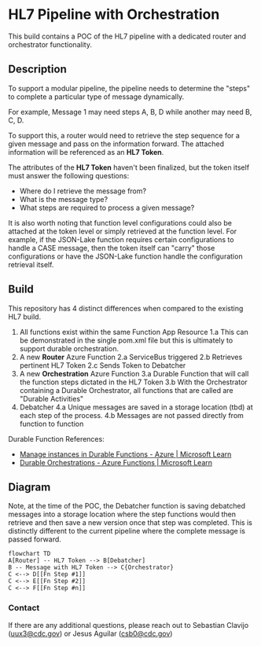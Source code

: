 # HL7 Pipeline with Orchestration

This build contains a POC of the HL7 pipeline with a dedicated router and orchestrator functionality. 

## Description
To support a modular pipeline, the pipeline needs to determine the "steps" to complete a particular type of message dynamically. 

For example, Message 1 may need steps A, B, D while another may need B, C, D.

To support this, a router would need to retrieve the step sequence for a given message and pass on the information forward. The attached information will be referenced as an **HL7 Token**.

The attributes of the **HL7 Token** haven't been finalized, but the token itself must answer the following questions:

- Where do I retrieve the message from?
- What is the message type?
- What steps are required to process a given message?

It is also worth noting that function level configurations could also be attached at the token level or simply retrieved at the function level. For example, if the JSON-Lake function requires certain configurations to handle a CASE message, then the token itself can "carry" those configurations or have the JSON-Lake function handle the configuration retrieval itself. 
  
## Build

This repository has 4 distinct differences when compared to the existing HL7 build. 

1. All functions exist within the same Function App Resource
	1.a This can be demonstrated in the single pom.xml file but this is ultimately to support durable orchestration.
2. A new **Router** Azure Function
	2.a ServiceBus triggered
	2.b Retrieves pertinent HL7 Token
	2.c Sends Token to Debatcher
3. A new **Orchestration** Azure Function
	3.a Durable Function that will call the function steps dictated in the HL7 Token
	3.b With the Orchestrator containing a Durable Orchestrator, all functions that are called are "Durable Activities"
4. Debatcher
	4.a Unique messages are saved in a storage location (tbd) at each step of the process.
	4.b Messages are not passed directly from function to function 
	
Durable Function References: 
- [Manage instances in Durable Functions - Azure | Microsoft Learn](https://learn.microsoft.com/en-us/azure/azure-functions/durable/durable-functions-instance-management?tabs=csharp)
- [Durable Orchestrations - Azure Functions | Microsoft Learn](https://learn.microsoft.com/en-us/azure/azure-functions/durable/durable-functions-orchestrations?tabs=csharp-inproc)

## Diagram

Note, at the time of the POC, the Debatcher function is saving debatched messages into a storage location where the step functions would then retrieve and then save a new version once that step was completed. This is distinctly different to the current pipeline where the complete message is passed forward.

```mermaid
flowchart TD
A[Router] -- HL7 Token --> B[Debatcher]
B -- Message with HL7 Token --> C{Orchestrator}
C <--> D[[Fn Step #1]]
C <--> E[[Fn Step #2]]
C <--> F[[Fn Step #n]]
```

### Contact

If there are any additional questions, please reach out to Sebastian Clavijo (uux3@cdc.gov) or Jesus Aguilar (csb0@cdc.gov)
